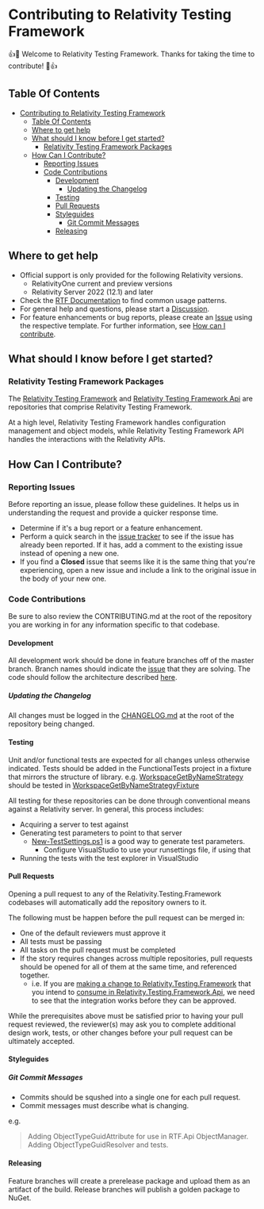 # Contributing to Relativity Testing Framework

:+1::tada: Welcome to Relativity Testing Framework. Thanks for taking the time to contribute! :tada::+1:

## Table Of Contents

- [Contributing to Relativity Testing Framework](#contributing-to-relativity-testing-framework)
  - [Table Of Contents](#table-of-contents)
  - [Where to get help](#where-to-get-help)
  - [What should I know before I get started?](#what-should-i-know-before-i-get-started)
    - [Relativity Testing Framework Packages](#relativity-testing-framework-packages)
  - [How Can I Contribute?](#how-can-i-contribute)
    - [Reporting Issues](#reporting-issues)
    - [Code Contributions](#code-contributions)
      - [Development](#development)
        - [Updating the Changelog](#updating-the-changelog)
      - [Testing](#testing)
      - [Pull Requests](#pull-requests)
      - [Styleguides](#styleguides)
        - [Git Commit Messages](#git-commit-messages)
      - [Releasing](#releasing)

## Where to get help

- Official support is only provided for the following Relativity versions.
  - RelativityOne current and preview versions
  - Relativity Server 2022 (12.1) and later
- Check the [RTF Documentation](https://probable-happiness-2926a3e8.pages.github.io/index.html) to find common usage patterns.
- For general help and questions, please start a [Discussion](https://github.com/relativitydev/relativity.testing.framework/discussions).
- For feature enhancements or bug reports, please create an [Issue](https://github.com/relativitydev/relativity.testing.framework/issues) using the respective template. For further information, see [How can I contribute](#how-can-i-contribute).

## What should I know before I get started?

### Relativity Testing Framework Packages

The [Relativity Testing Framework](https://github.com/relativitydev/relativity.testing.framework) and [Relativity Testing Framework Api](https://github.com/relativitydev/relativity.testing.framework.api) are repositories that comprise Relativity Testing Framework.

At a high level, Relativity Testing Framework handles configuration management and object models, while Relativity Testing Framework API handles the interactions with the Relativity APIs.

## How Can I Contribute?

### Reporting Issues

Before reporting an issue, please follow these guidelines. It helps us in understanding the request and provide a quicker response time.

- Determine if it's a bug report or a feature enhancement.
- Perform a quick search in the [issue tracker](https://github.com/relativitydev/relativity.testing.framework/issues) to see if the issue has already been reported. If it has, add a comment to the existing issue instead of opening a new one.
- If you find a **Closed** issue that seems like it is the same thing that you're experiencing, open a new issue and include a link to the original issue in the body of your new one.

### Code Contributions

Be sure to also review the CONTRIBUTING.md at the root of the repository you are working in for any information specific to that codebase.

#### Development

All development work should be done in feature branches off of the master branch.
Branch names should indicate the [issue](https://github.com/relativitydev/relativity.testing.framework/issues) that they are solving.
The code should follow the architecture described [here](https://github.com/relativitydev/relativity.testing.framework.api/blob/master/docs/dev/architecture.md).

##### Updating the Changelog

All changes must be logged in the [CHANGELOG.md](https://github.com/relativitydev/relativity.testing.framework/blob/master/CHANGELOG.md) at the root of the repository being changed.

#### Testing

Unit and/or functional tests are expected for all changes unless otherwise indicated.
Tests should be added in the FunctionalTests project in a fixture that mirrors the structure of library.
e.g. [WorkspaceGetByNameStrategy](https://github.com/relativitydev/relativity.testing.framework.api/blob/master/source/Relativity.Testing.Framework.Api/Strategies/Workspaces/WorkspaceGetByNameStrategy.cs) should be tested in [WorkspaceGetByNameStrategyFixture](https://github.com/relativitydev/relativity.testing.framework.api/blob/master/source/Relativity.Testing.Framework.Api.FunctionalTests/Strategies/Workspaces/WorkspaceGetByNameStrategyFixture.cs)

All testing for these repositories can be done through conventional means against a Relativity server.
In general, this process includes:

- Acquiring a server to test against
- Generating test parameters to point to that server
  - [New-TestSettings.ps1](https://github.com/relativitydev/relativity.testing.framework.api/blob/master/DevelopmentScripts/New-TestSettings.ps1) is a good way to generate test parameters.
    - Configure VisualStudio to use your runsettings file, if using that
- Running the tests with the test explorer in VisualStudio

#### Pull Requests

Opening a pull request to any of the Relativity.Testing.Framework codebases will automatically add the repository owners to it.

The following must be happen before the pull request can be merged in:

- One of the default reviewers must approve it
- All tests must be passing
- All tasks on the pull request must be completed
- If the story requires changes across multiple repositories, pull requests should be opened for all of them at the same time, and referenced together.
  - i.e. If you are [making a change to Relativity.Testing.Framework](https://github.com/relativitydev/relativity.testing.framework/pull/63) that you intend to [consume in Relativity.Testing.Framework.Api](https://github.com/relativitydev/relativity.testing.framework.api/pull/88), we need to see that the integration works before they can be approved.

While the prerequisites above must be satisfied prior to having your pull request reviewed, the reviewer(s) may ask you to complete additional design work, tests, or other changes before your pull request can be ultimately accepted.

#### Styleguides

##### Git Commit Messages

- Commits should be squshed into a single one for each pull request.
- Commit messages must describe what is changing.

e.g.

> Adding ObjectTypeGuidAttribute for use in RTF.Api ObjectManager. Adding ObjectTypeGuidResolver and tests.

#### Releasing

Feature branches will create a prerelease package and upload them as an artifact of the build.
Release branches will publish a golden package to NuGet.
